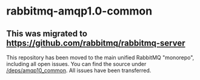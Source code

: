 # rabbitmq-amqp1.0-common

## This was migrated to https://github.com/rabbitmq/rabbitmq-server

This repository has been moved to the main unified RabbitMQ "monorepo", including all open issues. You can find the source under [/deps/amqp10_common](https://github.com/rabbitmq/rabbitmq-server/tree/master/deps/amqp10_common).
All issues have been transferred.
